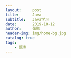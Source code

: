 ```yaml
---
layout:     post 
title:      Java
subtitle:   Java学习
date:       2019-10-12
author:     张鹏
header-img: img/home-bg.jpg
catalog: true   
tags:                         
    - 题库
---
```


